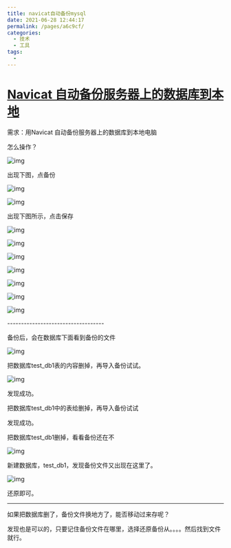 ```yaml
---
title: navicat自动备份mysql
date: 2021-06-28 12:44:17
permalink: /pages/a6c9cf/
categories:
  - 技术
  - 工具
tags:
  - 
---
```



# [Navicat 自动备份服务器上的数据库到本地](https://www.cnblogs.com/html55/p/14149079.html)

需求：用Navicat 自动备份服务器上的数据库到本地电脑

怎么操作？

 ![img](https://img2020.cnblogs.com/blog/966140/202012/966140-20201217113001297-1289582151.png)

 

 出现下图，点备份

![img](https://img2020.cnblogs.com/blog/966140/202012/966140-20201217113627698-1783061445.png)

 

![img](https://img2020.cnblogs.com/blog/966140/202012/966140-20201217113948650-700417146.png)

 

出现下图所示，点击保存

![img](https://img2020.cnblogs.com/blog/966140/202012/966140-20201217114247328-31157812.png)

 

 

![img](https://img2020.cnblogs.com/blog/966140/202012/966140-20201217114441839-1371712551.png)

 

 

![img](https://img2020.cnblogs.com/blog/966140/202012/966140-20201217114815662-1490366140.png)

 

 

 ![img](https://img2020.cnblogs.com/blog/966140/202012/966140-20201217115016054-1394330759.png)

 

![img](https://img2020.cnblogs.com/blog/966140/202012/966140-20201217115044513-836659324.png)

 

 

 ![img](https://img2020.cnblogs.com/blog/966140/202012/966140-20201217115157019-161865208.png)

 

![img](https://img2020.cnblogs.com/blog/966140/202012/966140-20201217115241832-2009378024.png)

 

 

\-----------------------------------

备份后，会在数据库下面看到备份的文件

![img](https://img2020.cnblogs.com/blog/966140/202012/966140-20201217115714388-2081770956.png)

 

 把数据库test_db1表的内容删掉，再导入备份试试。

![img](https://img2020.cnblogs.com/blog/966140/202012/966140-20201217115940991-1345925418.png)

 

发现成功。

 把数据库test_db1中的表给删掉，再导入备份试试

发现成功。

把数据库test_db1删掉，看看备份还在不

![img](https://img2020.cnblogs.com/blog/966140/202012/966140-20201217120400138-1702049225.png)

 

 

新建数据库，test_db1，发现备份文件又出现在这里了。

![img](https://img2020.cnblogs.com/blog/966140/202012/966140-20201217120624450-567750056.png)

 

 还原即可。

 

------

 

如果把数据库删了，备份文件换地方了，能否移动过来存呢？

发现也是可以的，只要记住备份文件在哪里，选择还原备份从。。。。然后找到文件就行。